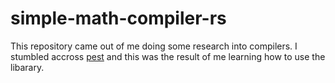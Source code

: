 # simple-math-compiler-rs

This repository came out of me doing some research into compilers. 
I stumbled accross [pest](https://pest.rs/) and this was the result of
me learning how to use the libarary.
